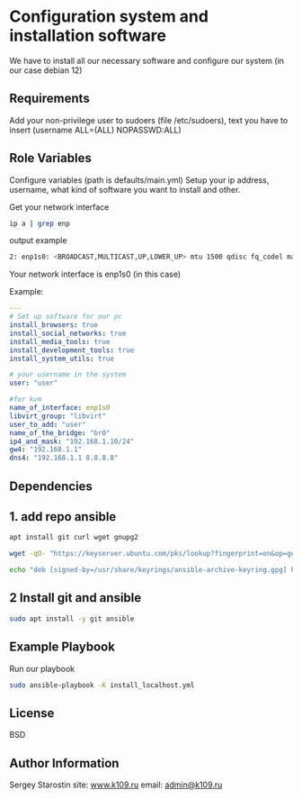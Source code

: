 Configuration system and installation software
=========

We have to install all our necessary software and configure our system (in our case debian 12)

Requirements
------------

Add your non-privilege user to sudoers (file /etc/sudoers), text you have to insert (username ALL=(ALL) NOPASSWD:ALL)



Role Variables
--------------

Configure variables (path is defaults/main.yml)
Setup your ip address, username, what kind of software you want to install and other.

Get your network interface
```bash
ip a | grep enp
```
output example
``` bash 
2: enp1s0: <BROADCAST,MULTICAST,UP,LOWER_UP> mtu 1500 qdisc fq_codel master br0 state UP group default qlen 1000
```
Your network interface is enp1s0 (in this case)


Example:
```yml
---
# Set up software for our pc
install_browsers: true
install_social_networks: true
install_media_tools: true
install_development_tools: true
install_system_utils: true

# your username in the system 
user: "user"

#for kvm
name_of_interface: enp1s0
libvirt_group: "libvirt"
user_to_add: "user"
name_of_the_bridge: "br0"
ip4_and_mask: "192.168.1.10/24"
gw4: "192.168.1.1"
dns4: "192.168.1.1 8.8.8.8"
```

Dependencies
------------
## 1. add repo ansible

```bash
apt install git curl wget gnupg2
```
```bash
wget -qO- "https://keyserver.ubuntu.com/pks/lookup?fingerprint=on&op=get&search=0x6125E2A8C77F2818FB7BD15B93C4A3FD7BB9C367" | gpg --dearmor | sudo tee /usr/share/keyrings/ansible-archive-keyring.gpg > /dev/null
```
```bash
echo "deb [signed-by=/usr/share/keyrings/ansible-archive-keyring.gpg] http://ppa.launchpad.net/ansible/ansible/ubuntu jammy main" | sudo tee /etc/apt/sources.list.d/ansible.list
```
## 2 Install git and ansible
```bash
sudo apt install -y git ansible
```

Example Playbook
----------------

Run our playbook 
```bash
sudo ansible-playbook -K install_localhost.yml
```

License
-------

BSD

Author Information
------------------

Sergey Starostin
site: www.k109.ru
email: admin@k109.ru